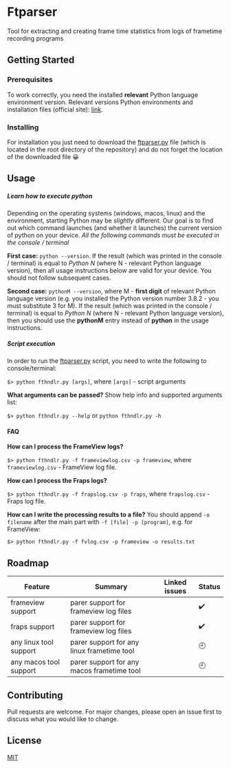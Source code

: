 # Ftparser
Tool for extracting and creating frame time statistics from logs of frametime recording programs

## Getting Started
### Prerequisites
To work correctly, you need the installed **relevant** Python language environment version. Relevant versions Python environments and installation files (official site): [link](https://www.python.org/downloads/).
### Installing
For installation you just need to download the [ftparser.py](https://github.com/FlexxxerAlex/ftparser/blob/master/ftparser.py) file (which is located in the root directory of the repository) and do not forget the location of the downloaded file :grinning:

## Usage
##### Learn how to execute python
Depending on the operating systems (windows, macos, linux) and the environment, starting Python may be *slightly* different. Our goal is to find out which command launches (and whether it launches) the current version of python on your device. *All the following commands must be executed in the console / terminal*

**First case:** `python --version`. If the result (which was printed in the console / terminal) is equal to *Python N* (where N - relevant Python language version), then all usage instructions below are valid for your device. You should not follow subsequent cases.

**Second case:** `pythonM --version`, where M - **first digit** of relevant Python language version (e.g. you installed the Python version number 3.8.2 - you must substitute 3 for M). If the result (which was printed in the console / terminal) is equal to *Python N* (where N - relevant Python language version), then you should use the **pythonM** entry instead of **python** in the usage instructions.

##### Script execution
In order to run the [ftparser.py](https://github.com/FlexxxerAlex/fthndlr/blob/master/ftparser.py) script, you need to write the following to console/terminal:

`$> python fthndlr.py [args]`, where `[args]` - script arguments

**What arguments can be passed?**
Show help info and supported arguments list:

`$> python fthndlr.py --help` or `python fthndlr.py -h`

#### FAQ
**How can I process the FrameView logs?**

`$> python fthndlr.py -f frameviewlog.csv -p frameview`, where `frameviewlog.csv` - FrameView log file.

**How can I process the Fraps logs?**

`$> python fthndlr.py -f frapslog.csv -p fraps`, where `frapslog.csv` - Fraps log file.

**How can I write the processing results to a file?**
You should append `-o filename` after the main part with `-f [file] -p [program]`, e.g. for FrameView:

`$> python fthndlr.py -f fvlog.csv -p frameview -o results.txt`

## Roadmap
| Feature | Summary | Linked issues | Status |
| --- | --- | --- | --- |
| frameview support | parer support for frameview log files | | :heavy_check_mark: |
| fraps support | parer support for frameview log files | | :heavy_check_mark: |
| any linux tool support | parer support for any linux frametime tool | | :clock9: |
| any macos tool support | parer support for any macos frametime tool | | :clock9: |

## Contributing
Pull requests are welcome. For major changes, please open an issue first to discuss what you would like to change.

## License
[MIT](https://choosealicense.com/licenses/mit/)
